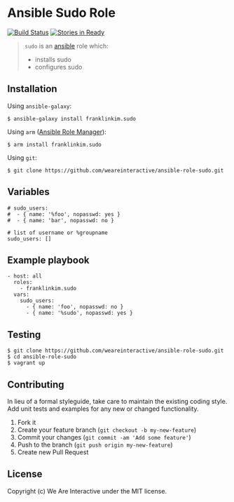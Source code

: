 # Ansible Sudo Role

[![Build Status](https://travis-ci.org/weareinteractive/ansible-role-sudo.png?branch=master)](https://travis-ci.org/weareinteractive/ansible-role-sudo)
[![Stories in Ready](https://badge.waffle.io/weareinteractive/ansible-role-sudo.svg?label=ready&title=Ready)](http://waffle.io/weareinteractive/ansible-role-sudo)

> `sudo` is an [ansible](http://www.ansible.com) role which: 
> 
> * installs sudo
> * configures sudo

## Installation

Using `ansible-galaxy`:

```
$ ansible-galaxy install franklinkim.sudo
```

Using `arm` ([Ansible Role Manager](https://github.com/mirskytech/ansible-role-manager/)):

```
$ arm install franklinkim.sudo
```

Using `git`:

```
$ git clone https://github.com/weareinteractive/ansible-role-sudo.git
```

## Variables

```
# sudo_users:
#  - { name: '%foo', nopasswd: yes }
#  - { name: 'bar', nopasswd: no }

# list of username or %groupname
sudo_users: []
```

## Example playbook

```
- host: all
  roles: 
    - franklinkim.sudo
  vars:
    sudo_users:
      - { name: 'foo', nopasswd: no }
      - { name: '%sudo', nopasswd: yes }
```

## Testing

```
$ git clone https://github.com/weareinteractive/ansible-role-sudo.git
$ cd ansible-role-sudo
$ vagrant up
```

## Contributing
In lieu of a formal styleguide, take care to maintain the existing coding style. Add unit tests and examples for any new or changed functionality.

1. Fork it
2. Create your feature branch (`git checkout -b my-new-feature`)
3. Commit your changes (`git commit -am 'Add some feature'`)
4. Push to the branch (`git push origin my-new-feature`)
5. Create new Pull Request

## License
Copyright (c) We Are Interactive under the MIT license.
